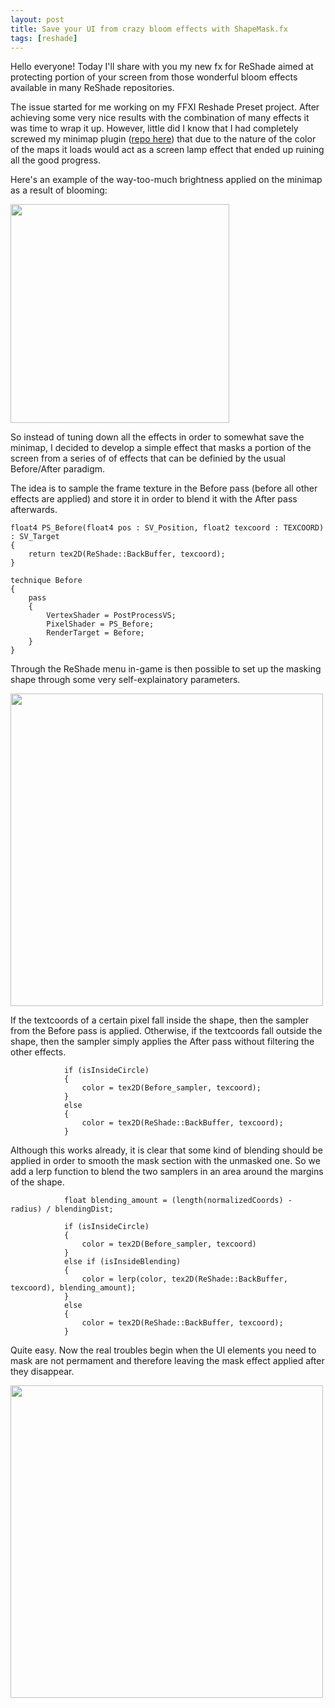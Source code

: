 ```yaml
---
layout: post
title: Save your UI from crazy bloom effects with ShapeMask.fx
tags: [reshade]
---
```


Hello everyone!
Today I'll share with you my new fx for ReShade aimed at protecting portion of your screen from those wonderful bloom effects available in many ReShade repositories.

The issue started for me working on my FFXI Reshade Preset project. After achieving some very nice results with the combination of many effects it was time to wrap it up.
However, little did I know that I had completely screwed my minimap plugin (<a href="https://git.ashitaxi.com/Plugins/Minimap/commits/commit/78e2952ff4b798410a0535a3d1b73b9ee059d6b1">repo here</a>) that due to the nature of the color of the maps it loads would act as a screen lamp effect that ended up ruining all the good progress.

Here's an example of the way-too-much brightness applied on the minimap as a result of blooming:
<div>
  <img src="/ElfyLab/posts/reshadeIssue.png" height="350" />
</div>

So instead of tuning down all the effects in order to somewhat save the minimap, I decided to develop a simple effect that masks a portion of the screen from a series of of effects that can be definied by the usual Before/After paradigm.

The idea is to sample the frame texture in the Before pass (before all other effects are applied) and store it in order to blend it with the After pass afterwards.

```
float4 PS_Before(float4 pos : SV_Position, float2 texcoord : TEXCOORD) : SV_Target
{
    return tex2D(ReShade::BackBuffer, texcoord);
}

technique Before
{
    pass
    {
        VertexShader = PostProcessVS;
        PixelShader = PS_Before;
        RenderTarget = Before;
    }
}
```

Through the ReShade menu in-game is then possible to set up the masking shape through some very self-explainatory parameters.
<div>
  <img src="/ElfyLab/posts/ShapeMask.png" width="500" />
</div>

If the textcoords of a certain pixel fall inside the shape, then the sampler from the Before pass is applied.
Otherwise, if the textcoords fall outside the shape, then the sampler simply applies the After pass without filtering the other effects.

```
            if (isInsideCircle)
            {
                color = tex2D(Before_sampler, texcoord);
            }
            else
            {
                color = tex2D(ReShade::BackBuffer, texcoord);
            }
```
Although this works already, it is clear that some kind of blending should be applied in order to smooth the mask section with the unmasked one.
So we add a lerp function to blend the two samplers in an area around the margins of the shape.
```
            float blending_amount = (length(normalizedCoords) - radius) / blendingDist;

            if (isInsideCircle)
            {
                color = tex2D(Before_sampler, texcoord)
            }
            else if (isInsideBlending)
            {
                color = lerp(color, tex2D(ReShade::BackBuffer, texcoord), blending_amount);
            }
            else
            {
                color = tex2D(ReShade::BackBuffer, texcoord);
            }
```
Quite easy.
Now the real troubles begin when the UI elements you need to mask are not permament and therefore leaving the mask effect applied after they disappear.

<img src="/ElfyLab/posts/ShapeMaskfadeOff.png" width="500" />

